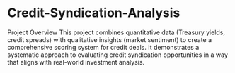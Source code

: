# Credit-Syndication-Analysis

Project Overview
This project combines quantitative data (Treasury yields, credit spreads) with qualitative insights (market sentiment) to create a comprehensive scoring system for credit deals. It demonstrates a systematic approach to evaluating credit syndication opportunities in a way that aligns with real-world investment analysis.
